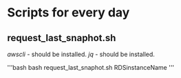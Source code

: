 # Scripts for every day

## request_last_snaphot.sh

*awscli* - should be installed.
*jq* - should be installed.

'''bash
bash request_last_snaphot.sh RDSinstanceName
'''
